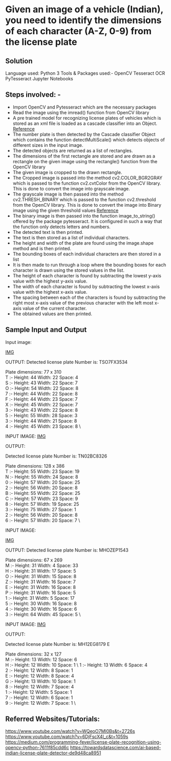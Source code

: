 

# Given an image of a vehicle (Indian), you need to identify the dimensions of each character (A-Z, 0-9) from the license plate

## Solution
Language used: Python 3
Tools  & Packages used:- OpenCV
			      Tesseract OCR
			      PyTesseract
			      Jupyter Notebooks

## Steps involved: -
*	Import OpenCV and Pytesseract which are the necessary packages
*	Read the image using the imread() function from OpenCV library
*	A pre trained model for recognizing license plates of vehicles which is stored as an xml file is loaded as a cascade classifier into an Object. [Reference](https://docs.opencv.org/3.4/db/d28/tutorial_cascade_classifier.html)
*	The number plate is then detected by the Cascade classifier Object which contains the function detectMultiScale() which detects objects of different sizes in the input image. 
*	The detected objects are returned as a list of rectangles.
*	The dimensions of the first rectangle are stored and are drawn as a rectangle on the given image using the rectangle() function from the OpenCV library
*	The given image is cropped to the drawn rectangle.
*	The Cropped image is passed into the method cv2.COLOR_BGR2GRAY which is passed to the function cv2.cvtColor from the OpenCV library. This is done to convert the image into grayscale image.
*	The grayscale image is then passed into the method cv2.THRESH_BINARY which is passed to the function cv2.threshold from the OpenCV library. This is done to convert the image into Binary image using the given threshold values [Reference](https://docs.opencv.org/master/d7/d4d/tutorial_py_thresholding.html)
*	The binary image is then passed into the function image_to_string() offered by  the package  pytesseract. It is configured in such a way that the function only detects letters and numbers.
*	The detected text is then printed.
*	The text is then stored as a list of individual characters.
*	The height and width of the plate are found using the image.shape method and is then printed.
*	The bounding boxes of each individual characters are then stored in a list
*	It is then made to run through a loop where the bounding boxes for each character is drawn using the stored values in the list.
*	The height of each character is found by subtracting the lowest y-axis value with the highest y-axis value.
*	The width of each character is found by subtracting the lowest x-axis value with the highest x-axis value.
*	The spacing between each of the characters is found by subtracting the right most x-axis value of the previous character with the left most x-axis value of the current character.
*	The obtained values are then printed.

## Sample Input and Output

Input image:

 [IMG](https://github.com/rahulrk2303/Assignment-for-2nd-and-3rd-year-IT-students/blob/main/input_images/img31.png)

OUTPUT:
Detected license plate Number is: TSO7FX3534

Plate dimensions: 77 x 310 \
T :- Height: 44  Width: 22  Space: 4 \
S :- Height: 43  Width: 22  Space: 7 \
O :- Height: 54  Width: 22  Space: 8 \
7 :- Height: 44  Width: 22  Space: 8 \
F :- Height: 44  Width: 23  Space: 7 \
X :- Height: 45  Width: 22  Space: 7 \
3 :- Height: 43  Width: 22  Space: 8 \
5 :- Height: 55  Width: 28  Space: 3 \
3 :- Height: 44  Width: 21  Space: 8 \
4 :- Height: 45  Width: 23  Space: 8 \

 
INPUT IMAGE:
 [IMG](https://github.com/rahulrk2303/Assignment-for-2nd-and-3rd-year-IT-students/blob/main/input_images/IMG_20200801_160718.jpg)

OUTPUT:

Detected license plate Number is: TN02BC8326

Plate dimensions: 128 x 386 \
T :- Height: 55  Width: 23  Space: 19 \
N :- Height: 55  Width: 24  Space: 8 \
0 :- Height: 57  Width: 20  Space: 25 \
2 :- Height: 56  Width: 20  Space: 8 \
B :- Height: 55  Width: 22  Space: 25 \
C :- Height: 57  Width: 23  Space: 9 \
8 :- Height: 57  Width: 19  Space: 25 \
3 :- Height: 75  Width: 27  Space: 1 \
2 :- Height: 56  Width: 20  Space: 8 \
6 :- Height: 57  Width: 20  Space: 7 \

 


INPUT IMAGE:

 [IMG](https://github.com/rahulrk2303/Assignment-for-2nd-and-3rd-year-IT-students/blob/main/input_images/1596049634587.png)

OUTPUT:
Detected license plate Number is: MHOZEP1543

Plate dimensions: 67 x 269 \
M :- Height: 31  Width: 4  Space: 33 \
H :- Height: 31  Width: 17  Space: 5 \
O :- Height: 31  Width: 15  Space: 8 \
Z :- Height: 31  Width: 16  Space: 7 \
E :- Height: 31  Width: 16  Space: 8 \
P :- Height: 31  Width: 16  Space: 5 \
1 :- Height: 31  Width: 5  Space: 17 \
5 :- Height: 30  Width: 16  Space: 8 \
4 :- Height: 30  Width: 16  Space: 6 \
3 :- Height: 64  Width: 45  Space: 5 \
 



INPUT IMAGE:
[IMG](https://github.com/rahulrk2303/Assignment-for-2nd-and-3rd-year-IT-students/blob/main/input_images/7.png)
 

OUTPUT:

Detected license plate Number is: MH12EG8179 E

Plate dimensions: 32 x 127 \
M :- Height: 13  Width: 12  Space: 6 \
H :- Height: 12  Width: 10  Space: 1 \ 
1 :- Height: 13  Width: 6  Space: 4  \
2 :- Height: 12  Width: 8  Space: 1 \
E :- Height: 12  Width: 8  Space: 4 \
G :- Height: 13  Width: 10  Space: 1 \
8 :- Height: 12  Width: 7  Space: 4 \
1 :- Height: 12  Width: 5  Space: 1 \
7 :- Height: 12  Width: 6  Space: 1 \
9 :- Height: 12  Width: 7  Space: 1 \
 
## Referred Websites/Tutorials:
https://www.youtube.com/watch?v=WQeoO7MI0Bs&t=2726s
https://www.youtube.com/watch?v=6DjFscX4I_c&t=1059s
https://medium.com/programming-fever/license-plate-recognition-using-opencv-python-7611f85cdd6c
https://towardsdatascience.com/ai-based-indian-license-plate-detector-de9d48ca8951

